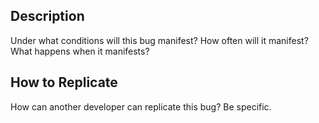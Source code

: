 ## Description
Under what conditions will this bug manifest?  How often will it manifest?  What happens when it manifests?

## How to Replicate
How can another developer can replicate this bug?  Be specific.
